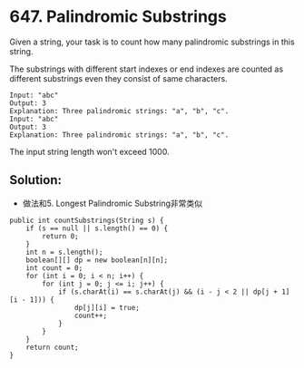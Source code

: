 # 647. Palindromic Substrings
Given a string, your task is to count how many palindromic substrings in this string.

The substrings with different start indexes or end indexes are counted as different substrings even they consist of same characters.
```
Input: "abc"
Output: 3
Explanation: Three palindromic strings: "a", "b", "c".
Input: "abc"
Output: 3
Explanation: Three palindromic strings: "a", "b", "c".
```
The input string length won't exceed 1000.

## Solution:
* 做法和5. Longest Palindromic Substring非常类似
```
public int countSubstrings(String s) {
    if (s == null || s.length() == 0) {
        return 0;
    }
    int n = s.length();
    boolean[][] dp = new boolean[n][n];
    int count = 0;
    for (int i = 0; i < n; i++) {
        for (int j = 0; j <= i; j++) {
            if (s.charAt(i) == s.charAt(j) && (i - j < 2 || dp[j + 1][i - 1])) {
                dp[j][i] = true;
                count++;
            }
        }
    }
    return count;
}
```
